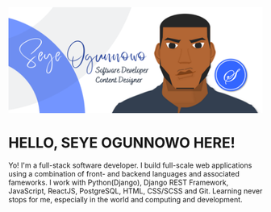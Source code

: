 ![alt text](https://raw.githubusercontent.com/seyeogunnowo/seyeogunnowo/main/Seye%20Horizontal%20Design.png)
# **HELLO, SEYE OGUNNOWO** HERE!
Yo! I'm a full-stack software developer. I build full-scale web applications using a combination of front- and backend languages and associated fameworks. I work with Python(Django), Django REST Framework, JavaScript, ReactJS, PostgreSQL, HTML, CSS/SCSS and Git. Learning never stops for me, especially in the world and computing and development.
